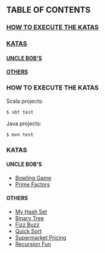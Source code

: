 ## TABLE OF CONTENTS
### [HOW TO EXECUTE THE KATAS](#how-to-execute-the-katas)
### [KATAS](#katas)
#### [UNCLE BOB'S](#uncle-bobs)
#### [OTHERS](#others)

### <a name="how-to-execute-the-katas"></a> HOW TO EXECUTE THE KATAS

Scala projects:

    $ sbt test

Java projects:

    $ mvn test

### <a name="katas"></a> KATAS

#### <a name="uncle-bobs"></a> UNCLE BOB'S

- [Bowling Game](https://github.com/marciogualtieri/Katas/tree/master/BowlingGame)
- [Prime Factors](https://github.com/marciogualtieri/Katas/tree/master/PrimeFactors)

#### <a name="others"></a> OTHERS

- [My Hash Set](https://github.com/marciogualtieri/Katas/tree/master/MyHashSet)
- [Binary Tree](https://github.com/marciogualtieri/Katas/tree/master/BinaryTree)
- [Fizz Buzz](https://github.com/marciogualtieri/Katas/tree/master/FizzBuzz)
- [Quick Sort](https://github.com/marciogualtieri/Katas/tree/master/QuickSort)
- [Supermarket Pricing](https://github.com/marciogualtieri/Katas/tree/master/SupermarketPricing)
- [Recursion Fun](https://github.com/marciogualtieri/Katas/tree/master/RecursionFun)
